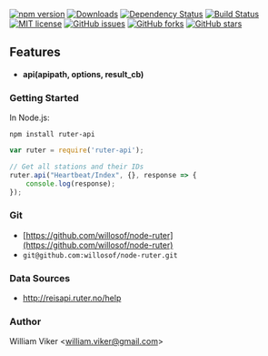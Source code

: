 [![npm version](https://badge.fury.io/js/ruter-api.svg)](https://badge.fury.io/js/ruter-api)
[![Downloads](https://img.shields.io/npm/dm/ruter-api.svg)](https://npmjs.com/ruter-api)
[![Dependency Status](https://david-dm.org/willosof/ruter-api.svg)](https://david-dm.org/willosof/ruter-api)
[![Build Status](https://travis-ci.org/willosof/ruter-api.svg?branch=master)](https://travis-ci.org/willosof/ruter-api)
[![MIT license](http://img.shields.io/badge/license-MIT-brightgreen.svg)](http://opensource.org/licenses/MIT)
[![GitHub issues](https://img.shields.io/github/issues/willosof/node-ruter.svg?style=plastic)](https://github.com/willosof/node-ruter/issues)
[![GitHub forks](https://img.shields.io/github/forks/willosof/node-ruter.svg?style=plastic)](https://github.com/willosof/node-ruter/network)
[![GitHub stars](https://img.shields.io/github/stars/willosof/node-ruter.svg?style=plastic)](https://github.com/willosof/node-ruter/stargazers)

## Features
* **api(apipath, options, result_cb)**

### Getting Started

In Node.js:

```
npm install ruter-api
```

```javascript
var ruter = require('ruter-api');

// Get all stations and their IDs
ruter.api("Heartbeat/Index", {}, response => {
	console.log(response);
});


```

### Git
* [https://github.com/willosof/node-ruter](https://github.com/willosof/node-ruter)
* `git@github.com:willosof/node-ruter.git`

### Data Sources
* http://reisapi.ruter.no/help

### Author
William Viker <<william.viker@gmail.com>>
